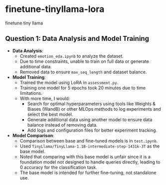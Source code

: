 # finetune-tinyllama-lora
finetune tiny llama


## Question 1: Data Analysis and Model Training
- **Data Analysis**:
  - Created `emotion_eda.ipynb` to analyze the dataset.
  - Due to time constraints, unable to train on full data or generate additional data.
  - Removed data to ensure `max_seq_length` and dataset balance.
- **Model Training**:
  - Trained the model using LoRA in `assessment.py`.
  - Training one model for 5 epochs took 20 minutes due to time limitations.
  - With more time, I would:
    - Search for optimal hyperparameters using tools like Weights & Biases (WandB) or other MLOps methods to log experiments and select the best model.
    - Generate additional data using another model to ensure data balance instead of removing data.
    - Add logs and configuration files for better experiment tracking.
- **Model Comparison**:
  - Comparison between base and fine-tuned models is in `test.ipynb`.
  - Used `TinyLlama/TinyLlama-1.1B-intermediate-step-1431k-3T` as the base model.
  - Noted that comparing with this base model is unfair since it is a foundation model not designed to handle queries directly, leading to 0 accuracy for the classification task.
  - The base model is intended for further fine-tuning, not standalone use.
